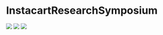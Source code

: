 # InstacartResearchSymposium




![](https://github.com/arridoarfiadi/InstacartResearchSymposium/tree/master/photos/method.png)
![](https://github.com/arridoarfiadi/InstacartResearchSymposium/tree/master/photos/output1.png)
![](https://github.com/arridoarfiadi/InstacartResearchSymposium/tree/master/photos/output2.png)
